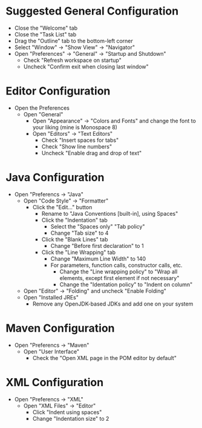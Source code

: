 Suggested General Configuration
===============================

* Close the "Welcome" tab
* Close the "Task List" tab
* Drag the "Outline" tab to the bottom-left corner
* Select "Window" -> "Show View" -> "Navigator"
* Open "Preferences" -> "General" -> "Startup and Shutdown"
  * Check "Refresh workspace on startup"
  * Uncheck "Confirm exit when closing last window"

Editor Configuration
====================

* Open the Preferences
  * Open "General"
    * Open "Appearance" -> "Colors and Fonts" and change the font to your liking (mine is Monospace 8)
    * Open "Editors" -> "Text Editors"
      * Check "Insert spaces for tabs"
      * Check "Show line numbers"
      * Uncheck "Enable drag and drop of text"

Java Configuration
==================

* Open "Preferencs -> "Java"
  * Open "Code Style" -> "Formatter"
    * Click the "Edit..." button
      * Rename  to "Java Conventions [built-in], using Spaces"
      * Click the "Indentation" tab
        * Select the "Spaces only" "Tab policy"
        * Change "Tab size" to 4
      * Click the "Blank Lines" tab
        * Change "Before first declaration" to 1
      * Click the "Line Wrapping" tab
        * Change "Maximum Line Width" to 140
        * For parameters, function calls, constructor calls, etc.
          * Change the "Line wrapping policy" to "Wrap all elements, except first element if not necessary"
          * Change the "Identation policy" to "Indent on column"
  * Open "Editor" -> "Folding" and uncheck "Enable Folding"
  * Open "Installed JREs"
    * Remove any OpenJDK-based JDKs and add one on your system

Maven Configuration
===================

* Open "Preferencs -> "Maven"
  * Open "User Interface"
    * Check the "Open XML page in the POM editor by default"

XML Configuration
=================

* Open "Preferencs -> "XML"
  * Open "XML Files" -> "Editor"
    * Click "Indent using spaces"
    * Change "Indentation size" to 2
